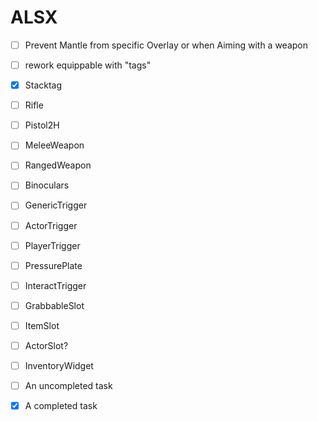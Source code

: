 # ALSX

- [ ] Prevent Mantle from specific Overlay or when Aiming with a weapon
- [ ] rework equippable with "tags"
- [x] Stacktag
- [ ] Rifle
- [ ] Pistol2H
- [ ] MeleeWeapon
- [ ] RangedWeapon
- [ ] Binoculars
- [ ] GenericTrigger
- [ ] ActorTrigger
- [ ] PlayerTrigger
- [ ] PressurePlate
- [ ] InteractTrigger
- [ ] GrabbableSlot
- [ ] ItemSlot
- [ ] ActorSlot?
- [ ] InventoryWidget



- [ ] An uncompleted task
- [x] A completed task